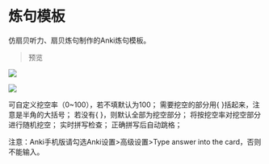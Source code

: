 # 炼句模板

仿扇贝听力、扇贝炼句制作的Anki炼句模板。

> 预览

![](https://github.com/wenjianmuran/Anki-templates/tree/master/sentence-training/img/card.jpg)

![](https://github.com/wenjianmuran/Anki-templates/tree/master/sentence-training/img/preview.jpg)

可自定义挖空率（0~100），若不填默认为100；
需要挖空的部分用{ }括起来，注意是半角的大括号；
若没有{ }，则默认全部为挖空部分；
将按挖空率对挖空部分进行随机挖空；
实时拼写检查；
正确拼写后自动跳格；

注意：Anki手机版请勾选Anki设置>高级设置>Type answer into the card，否则不能输入。